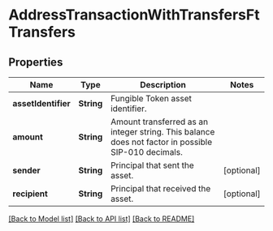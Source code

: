 # AddressTransactionWithTransfersFtTransfers

## Properties
Name | Type | Description | Notes
------------ | ------------- | ------------- | -------------
**assetIdentifier** | **String** | Fungible Token asset identifier. | 
**amount** | **String** | Amount transferred as an integer string. This balance does not factor in possible SIP-010 decimals. | 
**sender** | **String** | Principal that sent the asset. | [optional] 
**recipient** | **String** | Principal that received the asset. | [optional] 

[[Back to Model list]](../README.md#documentation-for-models) [[Back to API list]](../README.md#documentation-for-api-endpoints) [[Back to README]](../README.md)


